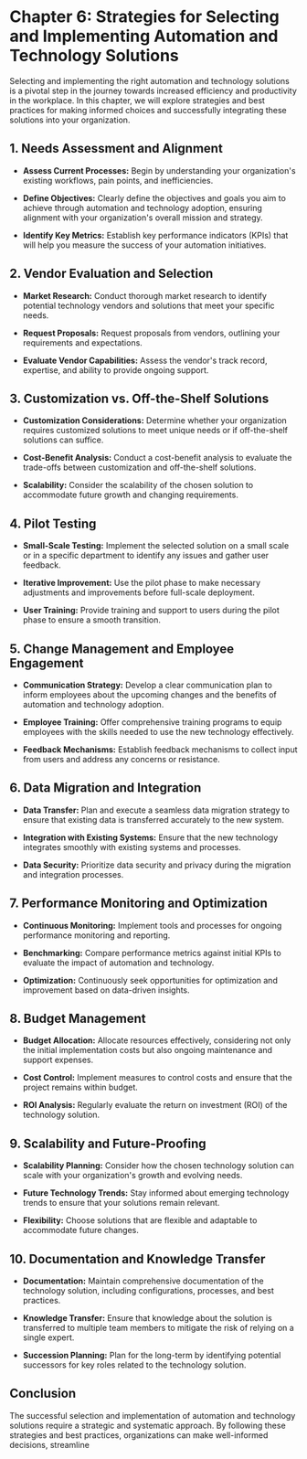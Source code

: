 Chapter 6: Strategies for Selecting and Implementing Automation and Technology Solutions
========================================================================================

Selecting and implementing the right automation and technology solutions is a pivotal step in the journey towards increased efficiency and productivity in the workplace. In this chapter, we will explore strategies and best practices for making informed choices and successfully integrating these solutions into your organization.

**1. Needs Assessment and Alignment**
-------------------------------------

* **Assess Current Processes:** Begin by understanding your organization's existing workflows, pain points, and inefficiencies.

* **Define Objectives:** Clearly define the objectives and goals you aim to achieve through automation and technology adoption, ensuring alignment with your organization's overall mission and strategy.

* **Identify Key Metrics:** Establish key performance indicators (KPIs) that will help you measure the success of your automation initiatives.

**2. Vendor Evaluation and Selection**
--------------------------------------

* **Market Research:** Conduct thorough market research to identify potential technology vendors and solutions that meet your specific needs.

* **Request Proposals:** Request proposals from vendors, outlining your requirements and expectations.

* **Evaluate Vendor Capabilities:** Assess the vendor's track record, expertise, and ability to provide ongoing support.

**3. Customization vs. Off-the-Shelf Solutions**
------------------------------------------------

* **Customization Considerations:** Determine whether your organization requires customized solutions to meet unique needs or if off-the-shelf solutions can suffice.

* **Cost-Benefit Analysis:** Conduct a cost-benefit analysis to evaluate the trade-offs between customization and off-the-shelf solutions.

* **Scalability:** Consider the scalability of the chosen solution to accommodate future growth and changing requirements.

**4. Pilot Testing**
--------------------

* **Small-Scale Testing:** Implement the selected solution on a small scale or in a specific department to identify any issues and gather user feedback.

* **Iterative Improvement:** Use the pilot phase to make necessary adjustments and improvements before full-scale deployment.

* **User Training:** Provide training and support to users during the pilot phase to ensure a smooth transition.

**5. Change Management and Employee Engagement**
------------------------------------------------

* **Communication Strategy:** Develop a clear communication plan to inform employees about the upcoming changes and the benefits of automation and technology adoption.

* **Employee Training:** Offer comprehensive training programs to equip employees with the skills needed to use the new technology effectively.

* **Feedback Mechanisms:** Establish feedback mechanisms to collect input from users and address any concerns or resistance.

**6. Data Migration and Integration**
-------------------------------------

* **Data Transfer:** Plan and execute a seamless data migration strategy to ensure that existing data is transferred accurately to the new system.

* **Integration with Existing Systems:** Ensure that the new technology integrates smoothly with existing systems and processes.

* **Data Security:** Prioritize data security and privacy during the migration and integration processes.

**7. Performance Monitoring and Optimization**
----------------------------------------------

* **Continuous Monitoring:** Implement tools and processes for ongoing performance monitoring and reporting.

* **Benchmarking:** Compare performance metrics against initial KPIs to evaluate the impact of automation and technology.

* **Optimization:** Continuously seek opportunities for optimization and improvement based on data-driven insights.

**8. Budget Management**
------------------------

* **Budget Allocation:** Allocate resources effectively, considering not only the initial implementation costs but also ongoing maintenance and support expenses.

* **Cost Control:** Implement measures to control costs and ensure that the project remains within budget.

* **ROI Analysis:** Regularly evaluate the return on investment (ROI) of the technology solution.

**9. Scalability and Future-Proofing**
--------------------------------------

* **Scalability Planning:** Consider how the chosen technology solution can scale with your organization's growth and evolving needs.

* **Future Technology Trends:** Stay informed about emerging technology trends to ensure that your solutions remain relevant.

* **Flexibility:** Choose solutions that are flexible and adaptable to accommodate future changes.

**10. Documentation and Knowledge Transfer**
--------------------------------------------

* **Documentation:** Maintain comprehensive documentation of the technology solution, including configurations, processes, and best practices.

* **Knowledge Transfer:** Ensure that knowledge about the solution is transferred to multiple team members to mitigate the risk of relying on a single expert.

* **Succession Planning:** Plan for the long-term by identifying potential successors for key roles related to the technology solution.

**Conclusion**
--------------

The successful selection and implementation of automation and technology solutions require a strategic and systematic approach. By following these strategies and best practices, organizations can make well-informed decisions, streamline
